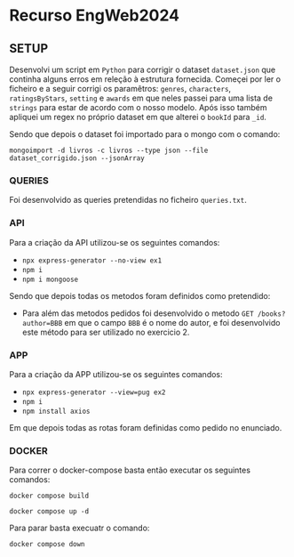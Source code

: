 # Recurso EngWeb2024

## SETUP

Desenvolvi um script em `Python` para corrigir o dataset `dataset.json` que continha alguns erros em releção à estrutura fornecida. Começei por ler o ficheiro e a seguir corrigi os paramêtros: `genres`, `characters`, `ratingsByStars`, `setting` e `awards` em que neles passei para uma lista de `strings` para estar de acordo com o nosso modelo. Após isso também apliquei um regex no próprio dataset em que alterei o `bookId` para `_id`.

Sendo que depois o dataset foi importado para o mongo com o comando:
```
mongoimport -d livros -c livros --type json --file dataset_corrigido.json --jsonArray
```

### QUERIES
Foi desenvolvido as queries pretendidas no ficheiro `queries.txt`.

### API

Para a criação da API utilizou-se os seguintes comandos:
- `npx express-generator --no-view ex1`
- `npm i`
- `npm i mongoose`

Sendo que depois todas os metodos foram definidos como pretendido:
- Para além das metodos pedidos foi desenvolvido o metodo `GET /books?author=BBB` em que o campo `BBB` é o nome do autor, e foi desenvolvido este método para ser utilizado no exercicio 2.


### APP

Para a criação da APP utilizou-se os seguintes comandos:
- `npx express-generator --view=pug ex2`
- `npm i`
- `npm install axios`

Em que depois todas as rotas foram definidas como pedido no enunciado.

### DOCKER

Para correr o docker-compose basta então executar os seguintes comandos:

```
docker compose build
```

```
docker compose up -d
```

Para parar basta execuatr o comando:
```
docker compose down
```